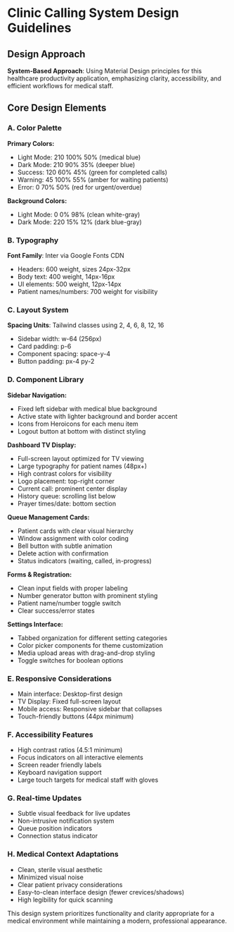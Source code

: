 # Clinic Calling System Design Guidelines

## Design Approach
**System-Based Approach**: Using Material Design principles for this healthcare productivity application, emphasizing clarity, accessibility, and efficient workflows for medical staff.

## Core Design Elements

### A. Color Palette
**Primary Colors:**
- Light Mode: 210 100% 50% (medical blue)
- Dark Mode: 210 90% 35% (deeper blue)
- Success: 120 60% 45% (green for completed calls)
- Warning: 45 100% 55% (amber for waiting patients)
- Error: 0 70% 50% (red for urgent/overdue)

**Background Colors:**
- Light Mode: 0 0% 98% (clean white-gray)
- Dark Mode: 220 15% 12% (dark blue-gray)

### B. Typography
**Font Family**: Inter via Google Fonts CDN
- Headers: 600 weight, sizes 24px-32px
- Body text: 400 weight, 14px-16px
- UI elements: 500 weight, 12px-14px
- Patient names/numbers: 700 weight for visibility

### C. Layout System
**Spacing Units**: Tailwind classes using 2, 4, 6, 8, 12, 16
- Sidebar width: w-64 (256px)
- Card padding: p-6
- Component spacing: space-y-4
- Button padding: px-4 py-2

### D. Component Library

**Sidebar Navigation:**
- Fixed left sidebar with medical blue background
- Active state with lighter background and border accent
- Icons from Heroicons for each menu item
- Logout button at bottom with distinct styling

**Dashboard TV Display:**
- Full-screen layout optimized for TV viewing
- Large typography for patient names (48px+)
- High contrast colors for visibility
- Logo placement: top-right corner
- Current call: prominent center display
- History queue: scrolling list below
- Prayer times/date: bottom section

**Queue Management Cards:**
- Patient cards with clear visual hierarchy
- Window assignment with color coding
- Bell button with subtle animation
- Delete action with confirmation
- Status indicators (waiting, called, in-progress)

**Forms & Registration:**
- Clean input fields with proper labeling
- Number generator button with prominent styling
- Patient name/number toggle switch
- Clear success/error states

**Settings Interface:**
- Tabbed organization for different setting categories
- Color picker components for theme customization
- Media upload areas with drag-and-drop styling
- Toggle switches for boolean options

### E. Responsive Considerations
- Main interface: Desktop-first design
- TV Display: Fixed full-screen layout
- Mobile access: Responsive sidebar that collapses
- Touch-friendly buttons (44px minimum)

### F. Accessibility Features
- High contrast ratios (4.5:1 minimum)
- Focus indicators on all interactive elements
- Screen reader friendly labels
- Keyboard navigation support
- Large touch targets for medical staff with gloves

### G. Real-time Updates
- Subtle visual feedback for live updates
- Non-intrusive notification system
- Queue position indicators
- Connection status indicator

### H. Medical Context Adaptations
- Clean, sterile visual aesthetic
- Minimized visual noise
- Clear patient privacy considerations
- Easy-to-clean interface design (fewer crevices/shadows)
- High legibility for quick scanning

This design system prioritizes functionality and clarity appropriate for a medical environment while maintaining a modern, professional appearance.